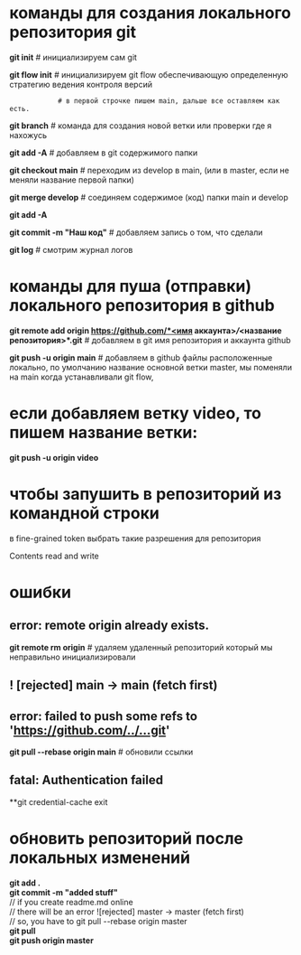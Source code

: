# команды для создания локального репозитория git

**git init**        # инициализируем сам git

**git flow init**  # инициализируем git flow обеспечивающую определенную стратегию ведения контроля версий

                # в первой строчке пишем main, дальше все оставляем как есть.

**git branch**     # команда для создания новой ветки или проверки где я нахожусь


**git add -A**     # добавляем в git содержимого папки


**git checkout main** # переходим из develop в main, (или в master, если не меняли название первой папки)

**git merge develop** # соединяем содержимое (код) папки main и develop

**git add -A** 

**git commit -m "Наш код"** # добавляем запись о том, что сделали

**git log**        # смотрим журнал логов

# команды для пуша (отправки) локального репозитория в github

**git remote add origin https://github.com/*<имя аккаунта>*/*<название репозитория>*.git**    # добавляем в git имя репозитория и аккаунта github

**git push -u origin main** # добавляем в github файлы расположенные локально, по умолчанию название основной ветки master, мы поменяли на main когда устанавливали git flow, 
# если добавляем ветку video, то пишем название ветки:
**git push -u origin video** 
# чтобы запушить в репозиторий из командной строки  
в fine-grained token выбрать такие разрешения для репозитория

Contents         read and write  
 

# ошибки
## error: remote origin already exists.
**git remote rm origin** # удаляем удаленный репозиторий который мы неправильно инициализировали

##  ! [rejected]        main -> main (fetch first)
## error: failed to push some refs to 'https://github.com/../...git'
**git pull --rebase origin main** # обновили ссылки  

## fatal: Authentication failed 
**git credential-cache exit

# обновить репозиторий после локальных изменений  
**git add .**  
**git commit -m "added stuff"**  
// if you create readme.md online  
// there will be an error ![rejected] master -> master (fetch first)  
// so, you have to git pull --rebase origin master  
**git pull**  
**git push origin master**  
